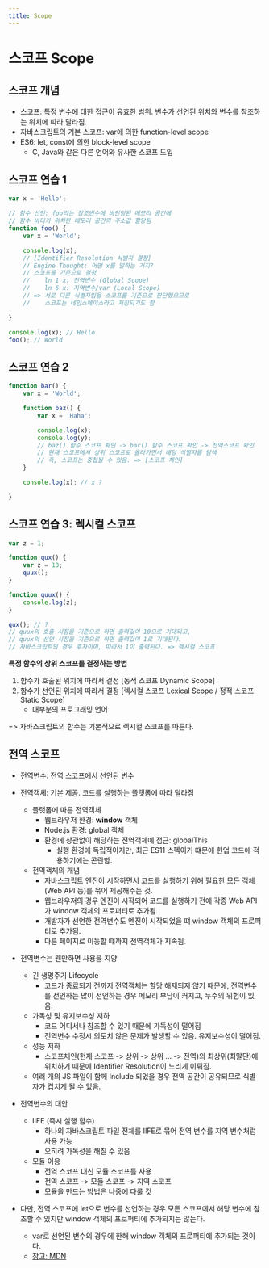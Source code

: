 ```yaml
---
title: Scope
---
```


# 스코프 Scope

## 스코프 개념
- 스코프: 특정 변수에 대한 접근이 유효한 범위. 변수가 선언된 위치와 변수를 참조하는 위치에 따라 달라짐.
- 자바스크립트의 기본 스코프: var에 의한 function-level scope
- ES6: let, const에 의한 block-level scope
  - C, Java와 같은 다른 언어와 유사한 스코프 도입

## 스코프 연습 1
```js
var x = 'Hello';

// 함수 선언: foo라는 참조변수에 바인딩된 메모리 공간에
// 함수 바디가 위치한 메모리 공간의 주소값 할당됨
function foo() { 
    var x = 'World';

    console.log(x);
    // [Identifier Resolution 식별자 결정]
    // Engine Thought: 어떤 x를 말하는 거지?
    // 스코프를 기준으로 결정
    //    ln 1 x: 전역변수 (Global Scope)
    //    ln 6 x: 지역변수/var (Local Scope)
    // => 서로 다른 식별자임을 스코프를 기준으로 판단했으므로
    //    스코프는 네임스페이스라고 지칭되기도 함

}

console.log(x); // Hello
foo(); // World
```

## 스코프 연습 2
```js
function bar() { 
    var x = 'World';

    function baz() {
        var x = 'Haha';

        console.log(x);
        console.log(y);
        // baz() 함수 스코프 확인 -> bar() 함수 스코프 확인 -> 전역스코프 확인
        // 현재 스코프에서 상위 스코프로 올라가면서 해당 식별자를 탐색
        // 즉, 스코프는 중첩될 수 있음. => [스코프 체인]
    }

    console.log(x); // x ?

}
```

## 스코프 연습 3: 렉시컬 스코프
```js
var z = 1;

function qux() {
    var z = 10;
    quux();
}

function quux() {
    console.log(z);
}

qux(); // ?
// quux의 호출 시점을 기준으로 하면 출력값이 10으로 기대되고,
// quux의 선언 시점을 기준으로 하면 출력값이 1로 기대된다.
// 자바스크립트의 경우 후자이며, 따라서 1이 출력된다. => 렉시컬 스코프
```

**특정 함수의 상위 스코프를 결정하는 방법**
1. 함수가 호출된 위치에 따라서 결정 [동적 스코프 Dynamic Scope]
2. 함수가 선언된 위치에 따라서 결정 [렉시컬 스코프 Lexical Scope / 정적 스코프 Static Scope]
    - 대부분의 프로그래밍 언어

=> 자바스크립트의 함수는 기본적으로 렉시컬 스코프를 따른다.

## 전역 스코프
- 전역변수: 전역 스코프에서 선언된 변수

- 전역객체: 기본 제공. 코드를 실행하는 플랫폼에 따라 달라짐
  - 플랫폼에 따른 전역객체
    - 웹브라우저 환경: **window** 객체
    - Node.js 환경: global 객체
    - 환경에 상관없이 해당하는 전역객체에 접근: globalThis
      - 실행 환경에 독립적이지만, 최근 ES11 스펙이기 떄문에 현업 코드에 적용하기에는 곤란함.
  - 전역객체의 개념
    - 자바스크립트 엔진이 시작하면서 코드를 실행하기 위해 필요한 모든 객체(Web API 등)를 묶어 제공해주는 것.
    - 웹브라우저의 경우 엔진이 시작되어 코드를 실행하기 전에 각종 Web API가 window 객체의 프로퍼티로 추가됨.
    - 개발자가 선언한 전역변수도 엔진이 시작되었을 떄 window 객체의 프로퍼티로 추가됨.
    - 다른 페이지로 이동할 떄까지 전역객체가 지속됨.

- 전역변수는 웬만하면 사용을 지양
  - 긴 생명주기 Lifecycle
    - 코드가 종료되기 전까지 전역객체는 할당 해제되지 않기 때문에, 전역변수를 선언하는 많이 선언하는 경우 메모리 부담이 커지고, 누수의 위험이 있음.
  - 가독성 및 유지보수성 저하
    - 코드 어디서나 참조할 수 있기 때문에 가독성이 떨어짐
    - 전역변수 수정시 의도치 않은 문제가 발생할 수 있음. 유지보수성이 떨어짐.
  - 성능 저하
    - 스코프체인(현재 스코프 -> 상위 -> 상위 ... -> 전역)의 최상위(최말단)에 위치하기 때문에 Identifier Resolution이 느리게 이뤄짐.
  - 여러 개의 JS 파일이 함께 Include 되었을 경우 전역 공간이 공유되므로 식별자가 겹치게 될 수 있음.

- 전역변수의 대안
  - IIFE (즉시 실행 함수)
    - 하나의 자바스크립트 파일 전체를 IIFE로 묶어 전역 변수를 지역 변수처럼 사용 가능
    - 오히려 가독성을 해칠 수 있음
  - 모듈 이용
    - 전역 스코프 대신 모듈 스코프를 사용
    - 전역 스코프 -> 모듈 스코프 -> 지역 스코프
    - 모듈을 만드는 방법은 나중에 다룰 것

- 다만, 전역 스코프에 let으로 변수를 선언하는 경우 모든 스코프에서 해당 변수에 참조할 수 있지만 window 객체의 프로퍼티에 추가되지는 않는다.
  - var로 선언된 변수의 경우에 한해 window 객체의 프로퍼티에 추가되는 것이다.
  - [참고: MDN](https://developer.mozilla.org/ko/docs/Web/JavaScript/Reference/Statements/let#:~:text=const%EC%99%80%20%EB%A7%88%EC%B0%AC%EA%B0%80%EC%A7%80%EB%A1%9C%20let%20%EC%97%AD%EC%8B%9C%20%EC%A0%84%EC%97%AD%20%EB%B2%94%EC%9C%84%20%EC%84%A0%EC%96%B8%EC%97%90%20%EC%82%AC%EC%9A%A9(%EC%B5%9C%EC%83%81%EC%9C%84%20%EC%8A%A4%EC%BD%94%ED%94%84%20%EC%84%A0%EC%96%B8)%ED%95%B4%EB%8F%84%20window%20%EA%B0%9D%EC%B2%B4%EC%97%90%20%EC%83%88%EB%A1%9C%EC%9A%B4%20%EC%86%8D%EC%84%B1%EC%9D%84%20%EC%B6%94%EA%B0%80%ED%95%98%EC%A7%80%20%EC%95%8A%EC%8A%B5%EB%8B%88%EB%8B%A4.)